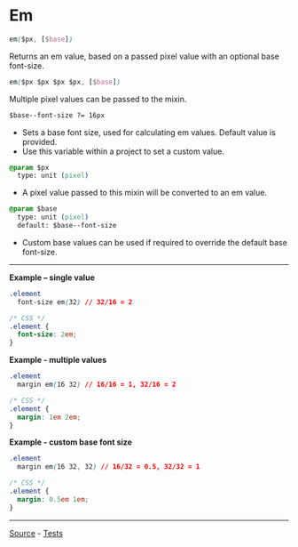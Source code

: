 # Em

```css
em($px, [$base])
```

Returns an em value, based on a passed pixel value with an optional base font-size.

```css
em($px $px $px $px, [$base])
```

Multiple pixel values can be passed to the mixin.

```css
$base--font-size ?= 16px
```
* Sets a base font size, used for calculating em values. Default value is provided.
* Use this variable within a project to set a custom value.

```css
@param $px
  type: unit (pixel)
```
* A pixel value passed to this mixin will be converted to an em value.

```css
@param $base
  type: unit (pixel)
  default: $base--font-size
```
* Custom base values can be used if required to override the default base font-size.

---

**Example – single value**
```css
.element
  font-size em(32) // 32/16 = 2

/* CSS */
.element {
  font-size: 2em;
}
```

**Example - multiple values**

```css
.element
  margin em(16 32) // 16/16 = 1, 32/16 = 2

/* CSS */
.element {
  margin: 1em 2em;
}
```

**Example - custom base font size**

```css
.element
  margin em(16 32, 32) // 16/32 = 0.5, 32/32 = 1

/* CSS */
.element {
  margin: 0.5em 1em;
}
```



---

[Source](https://github.com/jackbrewer/stylus-mixins/blob/master/lib/stylus-mixins/units/em.styl) - [Tests](https://github.com/jackbrewer/stylus-mixins/blob/master/test/tests/units/em.styl)

